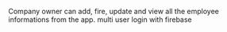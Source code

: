 Company owner can add, fire, update and view all the employee informations from the app. multi user login with firebase